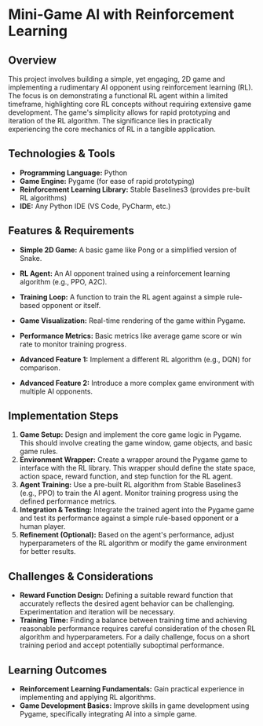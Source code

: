# Mini-Game AI with Reinforcement Learning

## Overview

This project involves building a simple, yet engaging, 2D game and implementing a rudimentary AI opponent using reinforcement learning (RL). The focus is on demonstrating a functional RL agent within a limited timeframe, highlighting core RL concepts without requiring extensive game development.  The game's simplicity allows for rapid prototyping and iteration of the RL algorithm. The significance lies in practically experiencing the core mechanics of RL in a tangible application.

## Technologies & Tools

* **Programming Language:** Python
* **Game Engine:** Pygame (for ease of rapid prototyping)
* **Reinforcement Learning Library:** Stable Baselines3 (provides pre-built RL algorithms)
* **IDE:** Any Python IDE (VS Code, PyCharm, etc.)

## Features & Requirements

- **Simple 2D Game:** A basic game like Pong or a simplified version of Snake.
- **RL Agent:** An AI opponent trained using a reinforcement learning algorithm (e.g., PPO, A2C).
- **Training Loop:**  A function to train the RL agent against a simple rule-based opponent or itself.
- **Game Visualization:**  Real-time rendering of the game within Pygame.
- **Performance Metrics:**  Basic metrics like average game score or win rate to monitor training progress.

- **Advanced Feature 1:** Implement a different RL algorithm (e.g., DQN) for comparison.
- **Advanced Feature 2:**  Introduce a more complex game environment with multiple AI opponents.


## Implementation Steps

1. **Game Setup:** Design and implement the core game logic in Pygame.  This should involve creating the game window, game objects, and basic game rules.
2. **Environment Wrapper:** Create a wrapper around the Pygame game to interface with the RL library.  This wrapper should define the state space, action space, reward function, and step function for the RL agent.
3. **Agent Training:**  Use a pre-built RL algorithm from Stable Baselines3 (e.g., PPO) to train the AI agent.  Monitor training progress using the defined performance metrics.
4. **Integration & Testing:** Integrate the trained agent into the Pygame game and test its performance against a simple rule-based opponent or a human player.
5. **Refinement (Optional):** Based on the agent's performance, adjust hyperparameters of the RL algorithm or modify the game environment for better results.

## Challenges & Considerations

- **Reward Function Design:** Defining a suitable reward function that accurately reflects the desired agent behavior can be challenging.  Experimentation and iteration will be necessary.
- **Training Time:**  Finding a balance between training time and achieving reasonable performance requires careful consideration of the chosen RL algorithm and hyperparameters.  For a daily challenge, focus on a short training period and accept potentially suboptimal performance.

## Learning Outcomes

- **Reinforcement Learning Fundamentals:** Gain practical experience in implementing and applying RL algorithms.
- **Game Development Basics:**  Improve skills in game development using Pygame, specifically integrating AI into a simple game.

